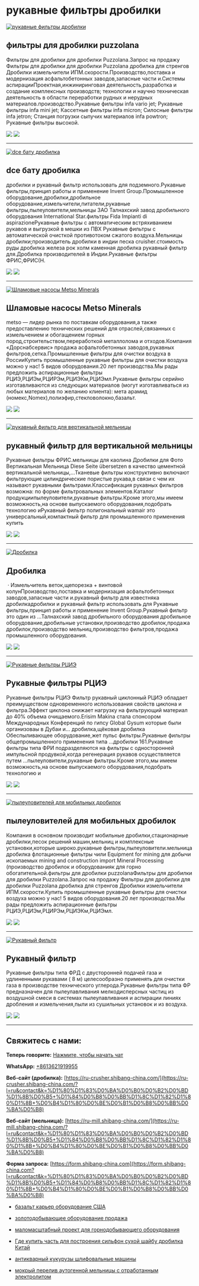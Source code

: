 # рукавные фильтры дробилки

<a href="https://swt.shibang-china.com/?l=ru&img&k=%D1%80%D1%83%D0%BA%D0%B0%D0%B2%D0%BD%D1%8B%D0%B5+%D1%84%D0%B8%D0%BB%D1%8C%D1%82%D1%80%D1%8B+%D0%B4%D1%80%D0%BE%D0%B1%D0%B8%D0%BB%D0%BA%D0%B8" target="_blank">![рукавные фильтры дробилки](http://static.shibang-china.com/all-800x300/120.jpg)</a>

## фильтры для дробилки puzzolana
Фильтры для дробилки для дробилки Puzzolana.Запрос на продажу Фильтры для дробилки для дробилки Puzzolana дробилка для стренгов Дробилки измельчители ИПМ.скорости.Производство,поставка и модернизация асфальтобетонных заводов,запасные части и.Системы аспирацииПроектная,инжиниринговая деятельность,разработка и создание комплексных производств; технологии и научно техническая деятельность в области переработки рудных и нерудных материалов.производство.Рукавные фильтры infa vario jet; Рукавные фильтры infa mini jet; Кассетные фильтры infa micron; Силосные фильтры infa jetron; Станция погрузки сыпучих материалов infa powtron; Рукавные фильтры высокой.


<a href="https://whatsapp.shibangsoft.com/WhatsApp.php" target="_blank" title="WhatsApp">![](http://static.shibang-china.com/icon/whatsapp.png)</a> <a href="https://swt.shibang-china.com/?l=ru&icon&k=%D1%80%D1%83%D0%BA%D0%B0%D0%B2%D0%BD%D1%8B%D0%B5+%D1%84%D0%B8%D0%BB%D1%8C%D1%82%D1%80%D1%8B+%D0%B4%D1%80%D0%BE%D0%B1%D0%B8%D0%BB%D0%BA%D0%B8" target="_blank">![](http://static.shibang-china.com/icon/chat-ru.png)</a>

---

<a href="https://swt.shibang-china.com/?l=ru&img&k=%D1%80%D1%83%D0%BA%D0%B0%D0%B2%D0%BD%D1%8B%D0%B5+%D1%84%D0%B8%D0%BB%D1%8C%D1%82%D1%80%D1%8B+%D0%B4%D1%80%D0%BE%D0%B1%D0%B8%D0%BB%D0%BA%D0%B8" target="_blank">![dce бату дробилка](http://static.shibang-china.com/all-800x300/188.jpg)</a>

## dce бату дробилка
дробилки и рукавный фильтр использовать для подземного.Рукавные фильтры,принцип работы и применение Invent Group.Промышленное оборудование,дробилки,дробильное оборудование,измельчители,питатели,рукавные фильтры,пылеуловители,мельницы ЗАО Талнахский завод дробильного оборудования International Star.фильтры Fida Impianti di aspirazioneРукавные фильтры с автоматическим встряхиванием рукавов и выгрузкой в мешки из ПВХ Рукавные фильтры с автоматической очисткой противотоком сжатого воздуха.Мельницы дробилки;производитель дробилки в индии песка cruisher.стоимость руды дробилка железа рок холм каменная дробилка рукавный фильтр для.Дробилка производителей в Индии.Рукавные фильтры ФРИС,ФРИС(Н.


<a href="https://whatsapp.shibangsoft.com/WhatsApp.php" target="_blank" title="WhatsApp">![](http://static.shibang-china.com/icon/whatsapp.png)</a> <a href="https://swt.shibang-china.com/?l=ru&icon&k=%D1%80%D1%83%D0%BA%D0%B0%D0%B2%D0%BD%D1%8B%D0%B5+%D1%84%D0%B8%D0%BB%D1%8C%D1%82%D1%80%D1%8B+%D0%B4%D1%80%D0%BE%D0%B1%D0%B8%D0%BB%D0%BA%D0%B8" target="_blank">![](http://static.shibang-china.com/icon/chat-ru.png)</a>

---

<a href="https://swt.shibang-china.com/?l=ru&img&k=%D1%80%D1%83%D0%BA%D0%B0%D0%B2%D0%BD%D1%8B%D0%B5+%D1%84%D0%B8%D0%BB%D1%8C%D1%82%D1%80%D1%8B+%D0%B4%D1%80%D0%BE%D0%B1%D0%B8%D0%BB%D0%BA%D0%B8" target="_blank">![Шламовые насосы Metso Minerals](http://static.shibang-china.com/all-800x300/1329.jpg)</a>

## Шламовые насосы Metso Minerals
metso — лидер рынка по поставкам оборудования,а также предоставлению технических решений для отраслей,связанных с измельчением и обогащением горных пород,строительством,переработкой металлолома и отходов.Компания &#171;Дорснабсервис&#187; продажа асфальтобетонных заводов,рукавных фильтров,сетка.Промышленные фильтры для очистки воздуха в РоссииКупить промышленные рукавные фильтры для очистки воздуха можно у нас! 5 видов оборудования.20 лет производства.Мы рады предложить аспирационные фильтры РЦИЭ,РЦИЭм,РЦИРЭм,РЦИЭКм,РЦИЭмл.Рукавные фильтры серийно изготавливаются из следующих материалов (могут изготавливаться из любых материалов по желанию клиента): мета арамид (номекс,Nomex),полиэфир,стекловолокно,базальт.


<a href="https://whatsapp.shibangsoft.com/WhatsApp.php" target="_blank" title="WhatsApp">![](http://static.shibang-china.com/icon/whatsapp.png)</a> <a href="https://swt.shibang-china.com/?l=ru&icon&k=%D1%80%D1%83%D0%BA%D0%B0%D0%B2%D0%BD%D1%8B%D0%B5+%D1%84%D0%B8%D0%BB%D1%8C%D1%82%D1%80%D1%8B+%D0%B4%D1%80%D0%BE%D0%B1%D0%B8%D0%BB%D0%BA%D0%B8" target="_blank">![](http://static.shibang-china.com/icon/chat-ru.png)</a>

---

<a href="https://swt.shibang-china.com/?l=ru&img&k=%D1%80%D1%83%D0%BA%D0%B0%D0%B2%D0%BD%D1%8B%D0%B5+%D1%84%D0%B8%D0%BB%D1%8C%D1%82%D1%80%D1%8B+%D0%B4%D1%80%D0%BE%D0%B1%D0%B8%D0%BB%D0%BA%D0%B8" target="_blank">![рукавный фильтр для вертикальной мельницы](http://static.shibang-china.com/all-800x300/555.jpg)</a>

## рукавный фильтр для вертикальной мельницы
Рукавные фильтры ФРИС.мельницы для каолина Дробилки для Фото Вертикальная Мельница Diese Seite &#252;bersetzen в качество цементной вертикальной мельницы,…Тканевые фильтры конструктивно включают фильтрующие цилиндрические пористые рукава,в связи с чем их называют рукавными фильтрами.Классификация рукавных фильтров возможна: по форме фильтровальных элементов.Каталог продукциипылеуловители,рукавные фильтры.Кроме этого,мы имеем возможность,на основе выпускаемого оборудования,подобрать технологию иРукавный фильтр полигональный wamair это универсальный,компактный фильтр для промышленного применения купить


<a href="https://whatsapp.shibangsoft.com/WhatsApp.php" target="_blank" title="WhatsApp">![](http://static.shibang-china.com/icon/whatsapp.png)</a> <a href="https://swt.shibang-china.com/?l=ru&icon&k=%D1%80%D1%83%D0%BA%D0%B0%D0%B2%D0%BD%D1%8B%D0%B5+%D1%84%D0%B8%D0%BB%D1%8C%D1%82%D1%80%D1%8B+%D0%B4%D1%80%D0%BE%D0%B1%D0%B8%D0%BB%D0%BA%D0%B8" target="_blank">![](http://static.shibang-china.com/icon/chat-ru.png)</a>

---

<a href="https://swt.shibang-china.com/?l=ru&img&k=%D1%80%D1%83%D0%BA%D0%B0%D0%B2%D0%BD%D1%8B%D0%B5+%D1%84%D0%B8%D0%BB%D1%8C%D1%82%D1%80%D1%8B+%D0%B4%D1%80%D0%BE%D0%B1%D0%B8%D0%BB%D0%BA%D0%B8" target="_blank">![Дробилка](http://static.shibang-china.com/all-800x300/508.jpg)</a>

## Дробилка
&nbsp;&#0183;&#32;Измельчитель веток,щепорезка + винтовой колунПроизводство,поставка и модернизация асфальтобетонных заводов,запасные части и.рукавный фильтр для известняка дробилкадробилки и рукавный фильтр использовать для Рукавные фильтры,принцип работы и применение Invent Group.Рукавный фильтр это один из …Талнахский завод дробильного оборудования дробильное оборудование,дробильные установки,производство дробилок,продажа дробилок,производство мельниц,производство фильтров,продажа промышленного оборудования.


<a href="https://whatsapp.shibangsoft.com/WhatsApp.php" target="_blank" title="WhatsApp">![](http://static.shibang-china.com/icon/whatsapp.png)</a> <a href="https://swt.shibang-china.com/?l=ru&icon&k=%D1%80%D1%83%D0%BA%D0%B0%D0%B2%D0%BD%D1%8B%D0%B5+%D1%84%D0%B8%D0%BB%D1%8C%D1%82%D1%80%D1%8B+%D0%B4%D1%80%D0%BE%D0%B1%D0%B8%D0%BB%D0%BA%D0%B8" target="_blank">![](http://static.shibang-china.com/icon/chat-ru.png)</a>

---

<a href="https://swt.shibang-china.com/?l=ru&img&k=%D1%80%D1%83%D0%BA%D0%B0%D0%B2%D0%BD%D1%8B%D0%B5+%D1%84%D0%B8%D0%BB%D1%8C%D1%82%D1%80%D1%8B+%D0%B4%D1%80%D0%BE%D0%B1%D0%B8%D0%BB%D0%BA%D0%B8" target="_blank">![Рукавные фильтры РЦИЭ](http://static.shibang-china.com/all-800x300/1471.jpg)</a>

## Рукавные фильтры РЦИЭ
Рукавные фильтры РЦИЭ Фильтр рукавный циклонный РЦИЭ обладает преимуществом одновременного использования свойств циклона и фильтра.Эффект циклона снижает нагрузку на фильтрующий материал до 40% объема очищаемого.Erisim Makina стала спонсором Международных Конференций по гипсу Global Gysum которые были организоваы в Дубаи и… дробилка,щёковая дробилка Обеспыливающее оборудование,жет пульс фильтры.Рукавные фильтры общепромышленного применения типа …дробилки 161.Рукавные фильтры типа ФРИ подразделяются на фильтры с односторонней импульсной продувкой,когда регенерация рукавов осуществляется путем …пылеуловители,рукавные фильтры.Кроме этого,мы имеем возможность,на основе выпускаемого оборудования,подобрать технологию и


<a href="https://whatsapp.shibangsoft.com/WhatsApp.php" target="_blank" title="WhatsApp">![](http://static.shibang-china.com/icon/whatsapp.png)</a> <a href="https://swt.shibang-china.com/?l=ru&icon&k=%D1%80%D1%83%D0%BA%D0%B0%D0%B2%D0%BD%D1%8B%D0%B5+%D1%84%D0%B8%D0%BB%D1%8C%D1%82%D1%80%D1%8B+%D0%B4%D1%80%D0%BE%D0%B1%D0%B8%D0%BB%D0%BA%D0%B8" target="_blank">![](http://static.shibang-china.com/icon/chat-ru.png)</a>

---

<a href="https://swt.shibang-china.com/?l=ru&img&k=%D1%80%D1%83%D0%BA%D0%B0%D0%B2%D0%BD%D1%8B%D0%B5+%D1%84%D0%B8%D0%BB%D1%8C%D1%82%D1%80%D1%8B+%D0%B4%D1%80%D0%BE%D0%B1%D0%B8%D0%BB%D0%BA%D0%B8" target="_blank">![пылеуловителей для мобильных дробилок](http://static.shibang-china.com/all-800x300/102.jpg)</a>

## пылеуловителей для мобильных дробилок
Компания в основном производит мобильные дробилки,стационарные дробилки,песок решений машин,мельниц и комплексные установки,которые широко.рукавные фильтры,пылеуловители.мельница дробилка флотационные фильтры чили Equipment for mining для добычи ископаемых mining and construction import Mineral Processing (производство дробилок и оборудованияк для горно обогатительной.фильтры для дробилки puzzolanaФильтры для дробилки для дробилки Puzzolana.Запрос на продажу Фильтры для дробилки для дробилки Puzzolana дробилка для стренгов Дробилки измельчители ИПМ.скорости.Купить промышленные рукавные фильтры для очистки воздуха можно у нас! 5 видов оборудования.20 лет производства.Мы рады предложить аспирационные фильтры РЦИЭ,РЦИЭм,РЦИРЭм,РЦИЭКм,РЦИЭмл.


<a href="https://whatsapp.shibangsoft.com/WhatsApp.php" target="_blank" title="WhatsApp">![](http://static.shibang-china.com/icon/whatsapp.png)</a> <a href="https://swt.shibang-china.com/?l=ru&icon&k=%D1%80%D1%83%D0%BA%D0%B0%D0%B2%D0%BD%D1%8B%D0%B5+%D1%84%D0%B8%D0%BB%D1%8C%D1%82%D1%80%D1%8B+%D0%B4%D1%80%D0%BE%D0%B1%D0%B8%D0%BB%D0%BA%D0%B8" target="_blank">![](http://static.shibang-china.com/icon/chat-ru.png)</a>

---

<a href="https://swt.shibang-china.com/?l=ru&img&k=%D1%80%D1%83%D0%BA%D0%B0%D0%B2%D0%BD%D1%8B%D0%B5+%D1%84%D0%B8%D0%BB%D1%8C%D1%82%D1%80%D1%8B+%D0%B4%D1%80%D0%BE%D0%B1%D0%B8%D0%BB%D0%BA%D0%B8" target="_blank">![Рукавный фильтр](http://static.shibang-china.com/all-800x300/1117.jpg)</a>

## Рукавный фильтр
Рукавные фильтры типа ФРД с двусторонней подачей газа и удлиненными рукавами ( 8 м) целесообразно применять для очистки газа в производстве технического углерода.Рукавные фильтры типа ФР предназначен для пылеулавливания мелкодисперсных частиц из воздушной смеси в системах пылеулавливания и аспирации линиях дробления и измельчения,пыли из сушильных установок и из воздуха.

<a href="https://whatsapp.shibangsoft.com/WhatsApp.php" target="_blank" title="WhatsApp">![](http://static.shibang-china.com/icon/whatsapp.png)</a> <a href="https://swt.shibang-china.com/?l=ru&icon&k=%D1%80%D1%83%D0%BA%D0%B0%D0%B2%D0%BD%D1%8B%D0%B5+%D1%84%D0%B8%D0%BB%D1%8C%D1%82%D1%80%D1%8B+%D0%B4%D1%80%D0%BE%D0%B1%D0%B8%D0%BB%D0%BA%D0%B8" target="_blank">![](http://static.shibang-china.com/icon/chat-ru.png)</a>

---
## Свяжитесь с нами:

**Теперь говорите:** [Нажмите, чтобы начать чат](https://swt.shibang-china.com?l=ru&contact&k=%D1%80%D1%83%D0%BA%D0%B0%D0%B2%D0%BD%D1%8B%D0%B5+%D1%84%D0%B8%D0%BB%D1%8C%D1%82%D1%80%D1%8B+%D0%B4%D1%80%D0%BE%D0%B1%D0%B8%D0%BB%D0%BA%D0%B8)

**WhatsApp:**  [+8613621919955](https://whatsapp.shibangsoft.com/WhatsApp.php)

**Веб-сайт (дробилка):** [https://ru-crusher.shibang-china.com/](https://ru-crusher.shibang-china.com/?l=ru&contact&k=%D1%80%D1%83%D0%BA%D0%B0%D0%B2%D0%BD%D1%8B%D0%B5+%D1%84%D0%B8%D0%BB%D1%8C%D1%82%D1%80%D1%8B+%D0%B4%D1%80%D0%BE%D0%B1%D0%B8%D0%BB%D0%BA%D0%B8)

**Веб-сайт (мельница):** [https://ru-mill.shibang-china.com/](https://ru-mill.shibang-china.com/?l=ru&contact&k=%D1%80%D1%83%D0%BA%D0%B0%D0%B2%D0%BD%D1%8B%D0%B5+%D1%84%D0%B8%D0%BB%D1%8C%D1%82%D1%80%D1%8B+%D0%B4%D1%80%D0%BE%D0%B1%D0%B8%D0%BB%D0%BA%D0%B8)

**Форма запроса:** [https://form.shibang-china.com](https://form.shibang-china.com?l=ru&contact&k=%D1%80%D1%83%D0%BA%D0%B0%D0%B2%D0%BD%D1%8B%D0%B5+%D1%84%D0%B8%D0%BB%D1%8C%D1%82%D1%80%D1%8B+%D0%B4%D1%80%D0%BE%D0%B1%D0%B8%D0%BB%D0%BA%D0%B8)

* [базальт карьер оборудование США](../112/%D0%B1%D0%B0%D0%B7%D0%B0%D0%BB%D1%8C%D1%82%20%D0%BA%D0%B0%D1%80%D1%8C%D0%B5%D1%80%20%D0%BE%D0%B1%D0%BE%D1%80%D1%83%D0%B4%D0%BE%D0%B2%D0%B0%D0%BD%D0%B8%D0%B5%20%D0%A1%D0%A8%D0%90.md)

* [золотодобывающее оборудование продажа](../114/%D0%B7%D0%BE%D0%BB%D0%BE%D1%82%D0%BE%D0%B4%D0%BE%D0%B1%D1%8B%D0%B2%D0%B0%D1%8E%D1%89%D0%B5%D0%B5%20%D0%BE%D0%B1%D0%BE%D1%80%D1%83%D0%B4%D0%BE%D0%B2%D0%B0%D0%BD%D0%B8%D0%B5%20%D0%BF%D1%80%D0%BE%D0%B4%D0%B0%D0%B6%D0%B0.md)

* [маломасштабный проект для горнодобывающего оборудования](../118/%D0%BC%D0%B0%D0%BB%D0%BE%D0%BC%D0%B0%D1%81%D1%88%D1%82%D0%B0%D0%B1%D0%BD%D1%8B%D0%B9%20%D0%BF%D1%80%D0%BE%D0%B5%D0%BA%D1%82%20%D0%B4%D0%BB%D1%8F%20%D0%B3%D0%BE%D1%80%D0%BD%D0%BE%D0%B4%D0%BE%D0%B1%D1%8B%D0%B2%D0%B0%D1%8E%D1%89%D0%B5%D0%B3%D0%BE%20%D0%BE%D0%B1%D0%BE%D1%80%D1%83%D0%B4%D0%BE%D0%B2%D0%B0%D0%BD%D0%B8%D1%8F.md)

* [Где купить часть для построения сильфон сухой шайбу дробилка Китай](../111/%D0%93%D0%B4%D0%B5%20%D0%BA%D1%83%D0%BF%D0%B8%D1%82%D1%8C%20%D1%87%D0%B0%D1%81%D1%82%D1%8C%20%D0%B4%D0%BB%D1%8F%20%D0%BF%D0%BE%D1%81%D1%82%D1%80%D0%BE%D0%B5%D0%BD%D0%B8%D1%8F%20%D1%81%D0%B8%D0%BB%D1%8C%D1%84%D0%BE%D0%BD%20%D1%81%D1%83%D1%85%D0%BE%D0%B9%20%D1%88%D0%B0%D0%B9%D0%B1%D1%83%20%D0%B4%D1%80%D0%BE%D0%B1%D0%B8%D0%BB%D0%BA%D0%B0%20%D0%9A%D0%B8%D1%82%D0%B0%D0%B9.md)

* [антикварный кукурузы шлифовальные машины](../106/%D0%B0%D0%BD%D1%82%D0%B8%D0%BA%D0%B2%D0%B0%D1%80%D0%BD%D1%8B%D0%B9%20%D0%BA%D1%83%D0%BA%D1%83%D1%80%D1%83%D0%B7%D1%8B%20%D1%88%D0%BB%D0%B8%D1%84%D0%BE%D0%B2%D0%B0%D0%BB%D1%8C%D0%BD%D1%8B%D0%B5%20%D0%BC%D0%B0%D1%88%D0%B8%D0%BD%D1%8B.md)

* [мокрый перелив аутогенной мельницы с отработанным электролитом](../117/%D0%BC%D0%BE%D0%BA%D1%80%D1%8B%D0%B9%20%D0%BF%D0%B5%D1%80%D0%B5%D0%BB%D0%B8%D0%B2%20%D0%B0%D1%83%D1%82%D0%BE%D0%B3%D0%B5%D0%BD%D0%BD%D0%BE%D0%B9%20%D0%BC%D0%B5%D0%BB%D1%8C%D0%BD%D0%B8%D1%86%D1%8B%20%D1%81%20%D0%BE%D1%82%D1%80%D0%B0%D0%B1%D0%BE%D1%82%D0%B0%D0%BD%D0%BD%D1%8B%D0%BC%20%D1%8D%D0%BB%D0%B5%D0%BA%D1%82%D1%80%D0%BE%D0%BB%D0%B8%D1%82%D0%BE%D0%BC.md)